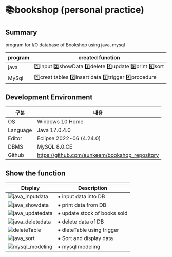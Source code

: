 # 📚bookshop (personal practice)

Summary
-------------
program for I/O database of Bookshop using java, mysql

|program|created function|
|---|------------------|
|java|1️⃣input 2️⃣showData 3️⃣delete 4️⃣update 5️⃣print 6️⃣sort|
|MySql|1️⃣creat tables 2️⃣insert data 3️⃣trigger 4️⃣procedure|

	
Development Environment
-------------
|구분|내용|
|---|------------------|
|OS|Windows 10 Home|
|Language|Java 17.0.4.0|
|Editor|Eclipse 2022-06 (4.24.0)|
|DBMS|MySQL 8.0.CE|
|Github|https://github.com/eunkeem/bookshop_repository|


Show the function
-------------
|Display|Description|
|---|---|
|![java_inputdata](https://user-images.githubusercontent.com/115531855/196020562-7d658f73-ca37-441a-9124-574279e91667.JPG)| ⁕ input data into DB |
|![java_showdata](https://user-images.githubusercontent.com/115531855/196020650-3074e985-6878-4b95-838d-8e1b1fbb0266.JPG) | ⁕ print data from DB |
|![java_updatedata](https://user-images.githubusercontent.com/115531855/196020680-f38b8478-58b1-4477-9ff7-2815b1581341.JPG)| ⁕ update stock of books sold |
|![java_deletedata](https://user-images.githubusercontent.com/115531855/196696161-36981e08-ed5d-46ac-9d73-1724200c998f.JPG)| ⁕ delete data of DB |
|![deleteTable](https://user-images.githubusercontent.com/115531855/196696329-84efd5d3-53dd-4f82-8138-c2db1e28fd0c.JPG)| ⁕ dleteTable using trigger |
|![java_sort](https://user-images.githubusercontent.com/115531855/196020772-d4b94452-7f55-4c46-b298-0dcc706d0a56.JPG)| ⁕ Sort and display data |
|![mysql_modeling](https://user-images.githubusercontent.com/115531855/196021215-59296063-aada-4fbb-8158-cff4cfac4906.JPG)| ⁕ mysql modeling |




